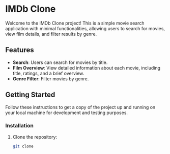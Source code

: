 # IMDb Clone

Welcome to the IMDb Clone project! This is a simple movie search application with minimal functionalities, allowing users to search for movies, view film details, and filter results by genre.

## Features

- **Search**: Users can search for movies by title.
- **Film Overview**: View detailed information about each movie, including title, ratings, and a brief overview.
- **Genre Filter**: Filter movies by genre.

## Getting Started

Follow these instructions to get a copy of the project up and running on your local machine for development and testing purposes.


### Installation

1. Clone the repository:

   ```bash
   git clone 
